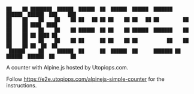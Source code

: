 ```
██    ██ ████████  ██████  ██████  ██  ██████  ██████  ███████     ██████  ██████  ███    ███ 
██    ██    ██    ██    ██ ██   ██ ██ ██    ██ ██   ██ ██         ██      ██    ██ ████  ████ 
██    ██    ██    ██    ██ ██████  ██ ██    ██ ██████  ███████    ██      ██    ██ ██ ████ ██ 
██    ██    ██    ██    ██ ██      ██ ██    ██ ██           ██    ██      ██    ██ ██  ██  ██ 
 ██████     ██     ██████  ██      ██  ██████  ██      ███████ ██  ██████  ██████  ██      ██ 
```                                                                                              

A counter with Alpine.js hosted by Utopiops.com.                                                                                              

Follow https://e2e.utopiops.com/alpinejs-simple-counter for the instructions.

